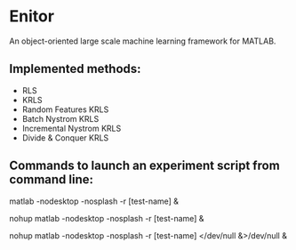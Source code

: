 Enitor
======

An object-oriented large scale machine learning framework for MATLAB.

Implemented methods:
--------------------

- RLS
- KRLS
- Random Features KRLS
- Batch Nystrom KRLS
- Incremental Nystrom KRLS
- Divide & Conquer KRLS

Commands to launch an experiment script from command line:
----------------------------------------------------------

matlab -nodesktop -nosplash -r [test-name] &

nohup matlab -nodesktop -nosplash -r [test-name] &

nohup matlab -nodesktop -nosplash -r [test-name] \</dev/null &\>/dev/null &
